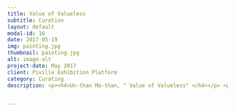 ```yaml
---
title: Value of Valueless
subtitle: Curation
layout: default
modal-id: 16
date: 2017-05-19
img: painting.jpg
thumbnail: painting.jpg
alt: image-alt
project-date: May 2017
client: Piville Exhibition Platform
category: Curating
description: <p><h4>Un-than Ma-than, " Value of Valueless" </h4></p> <p> I usually do a lot of "useless things". I make installation art and drawings. There are tons of drawings at home that are covered in dust, but I still make sketches. One day, I began to question these behaviors. Why am I  carried away by these personal works of art rather than on productive works that society pursues for weigh the profitability of it? What kind of attraction keeps people from continuing their own creative activities? I arranged an exhibition on curiosity and desire to collect their works and interview them.</p> <p>I collected works from people who created their works by making their own 'obnoxious things'. Some of the exhibitors made songs, and some made card games out of Korea’s political issues. The works of so many people gathered; people who gives handmade calendar to acquaintances, people who makes beautiful earrings, people who paints, people who writes poetry, calligraphy,  makes magazines, and so on.</p> <p>All the works contained the enthusiasm and vitality of the creator. Now, in the gray city, the creations exude a unique energy. Their energy is conveyed to the audience. One of my acquaintances rated it as the best among all exhibition works he had seen recently. In a city without color, he said, "I felt energy and a unique concentration and enthusiasm of the artists.”</p> <p>I think that perhaps what is judged to be useless and worthless is more worthy to an individual’s life than reasonable calculations. The present age pursues rational human character. They say to plan before acting and invest in something economically valuable. But the activities that make our lives colorful are never 'profitable'. Even if others say it is useless, it is not the case for the parties.'Obnoxious things', ‘hobbies’, and 'parties' bring enthusiasm to the daily life. 'Obnoxious things' are never worthless. It gives us the power to infuse life into our lives and lead it in our own way. It stimulates other stimuli and senses in life.</p>


---
```

